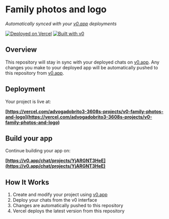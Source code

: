 # Family photos and logo

*Automatically synced with your [v0.app](https://v0.app) deployments*

[![Deployed on Vercel](https://img.shields.io/badge/Deployed%20on-Vercel-black?style=for-the-badge&logo=vercel)](https://vercel.com/advogadobrito3-3608s-projects/v0-family-photos-and-logo)
[![Built with v0](https://img.shields.io/badge/Built%20with-v0.app-black?style=for-the-badge)](https://v0.app/chat/projects/YjARGNT3HeE)

## Overview

This repository will stay in sync with your deployed chats on [v0.app](https://v0.app).
Any changes you make to your deployed app will be automatically pushed to this repository from [v0.app](https://v0.app).

## Deployment

Your project is live at:

**[https://vercel.com/advogadobrito3-3608s-projects/v0-family-photos-and-logo](https://vercel.com/advogadobrito3-3608s-projects/v0-family-photos-and-logo)**

## Build your app

Continue building your app on:

**[https://v0.app/chat/projects/YjARGNT3HeE](https://v0.app/chat/projects/YjARGNT3HeE)**

## How It Works

1. Create and modify your project using [v0.app](https://v0.app)
2. Deploy your chats from the v0 interface
3. Changes are automatically pushed to this repository
4. Vercel deploys the latest version from this repository
